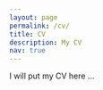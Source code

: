 ```yaml
---
layout: page
permalink: /cv/
title: CV
description: My CV
nav: true
---
```


I will put my CV here ...
